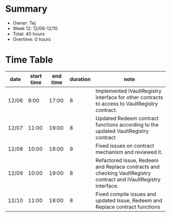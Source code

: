 # Summary
* Owner: Tej
* Week 12: 12/06-12/10
* Total: 40 hours
* Overtime: 0 hours

# Time Table
| date  | start time  | end time | duration  |  note |
|---|---|---|---|---|
| 12/06  | 9:00  | 17:00  | 8  | Implemented IVaultRegistry interface for other contracts to access to VaultRegistry contract. |
| 12/07  | 11:00  | 19:00  | 8  | Updated Redeem contract functions according to the updated VaultRegistry contract |
| 12/08  | 10:00  | 18:00  | 9  | Fixed issues on contract mechanism and reviewed it. |
| 12/09  | 10:00  | 19:00  | 8  | Refactored Issue, Redeem and Replace contracts and checking VaultRegistry contract and IVaultRegistry interface. |
| 12/10  | 11:00  | 18:00  | 8 | Fixed compile issues and updated Issue, Redeem and Replace contract functions |